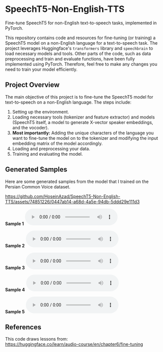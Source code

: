 # SpeechT5-Non-English-TTS
Fine-tune SpeechT5 for non-English text-to-speech tasks, implemented in PyTorch.

This repository contains code and resources for fine-tuning (or training) a SpeechT5 model on a non-English language for a text-to-speech task. The project leverages Huggingface's `transformers` library and `speechbrain` to load necessary models and tools. Other parts of the code, such as data preprocessing and train and evaluate functions, have been fully implemented using PyTorch. Therefore, feel free to make any changes you need to train your model efficiently.

## Project Overview
The main objective of this project is to fine-tune the SpeechT5 model for text-to-speech on a non-English language. The steps include:
1. Setting up the environment.
2. Loading necessary tools (tokenizer and feature extractor) and models (SpeechT5 itself, a model to generate X-vector speaker embeddings, and the vocoder).
3. **Most importantly:** Adding the unique characters of the language you want to fine-tune the model on to the tokenizer and modifying the input embedding matrix of the model accordingly.
4. Loading and preprocessing your data.
5. Training and evaluating the model.

## Generated Samples
Here are some generated samples from the model that I trained on the Persian Common Voice dataset.


https://github.com/HoseinAzad/SpeechT5-Non-English-TTS/assets/74851226/0447ab14-a68d-4a5e-94db-5ddd29e111d3


**Sample 1**
<audio controls>
  <source src="https://github.com/HoseinAzad/SpeechT5-Non-English-TTS/blob/master/results/1.mp4" type="audio/mp4">
  Your browser does not support the audio element.
</audio>

**Sample 2**
<audio controls>
  <source src="https://github.com/HoseinAzad/SpeechT5-Non-English-TTS/blob/master/results/2.wav" type="audio/wav">
  Your browser does not support the audio element.
</audio>

**Sample 3**
<audio controls>
  <source src="https://github.com/HoseinAzad/SpeechT5-Non-English-TTS/blob/master/results/3.wav" type="audio/wav">
  Your browser does not support the audio element.
</audio>

**Sample 4**
<audio controls>
  <source src="https://github.com/HoseinAzad/SpeechT5-Non-English-TTS/blob/master/results/4.wav" type="audio/wav">
  Your browser does not support the audio element.
</audio>

**Sample 5**
<audio controls>
  <source src="https://github.com/HoseinAzad/SpeechT5-Non-English-TTS/blob/master/results/5.wav" type="audio/wav">
  Your browser does not support the audio element.
</audio>

## References 
This code draws lessons from:<br>
https://huggingface.co/learn/audio-course/en/chapter6/fine-tuning
